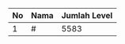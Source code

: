 | No | Nama            | Jumlah Level |
|----|-----------------|--------------|
| 1  | #    |    5583        |
